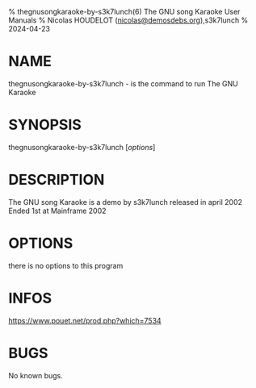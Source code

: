 % thegnusongkaraoke-by-s3k7lunch(6) The GNU song Karaoke User Manuals
% Nicolas HOUDELOT (nicolas@demosdebs.org),s3k7lunch
% 2024-04-23

# NAME
thegnusongkaraoke-by-s3k7lunch - is the command to run The GNU Karaoke 

# SYNOPSIS
thegnusongkaraoke-by-s3k7lunch [*options*]

# DESCRIPTION
The GNU song Karaoke  is a demo by s3k7lunch released in april 2002
Ended 1st at Mainframe 2002

# OPTIONS
there is no options to this program

# INFOS
https://www.pouet.net/prod.php?which=7534

# BUGS
No known bugs.
